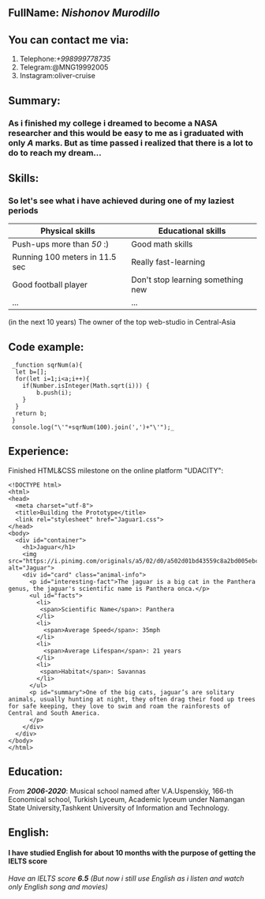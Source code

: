## FullName:  _**Nishonov Murodillo**_
## You can contact me via:
1. Telephone:_+998999778735_
2. Telegram:@MNG19992005
3. Instagram:oliver-cruise
## Summary:
### As i finished my college i dreamed to become a NASA researcher and this would be easy to me as i graduated with only _A_ marks. But as time passed i realized that there is a lot to do to reach my dream...
## Skills:
### So let's see what i have achieved during one of my laziest periods
Physical skills          | Educational skills
------------------------ | --------------------------
Push-ups more than _50_ :) | Good math skills
Running 100 meters in 11.5 sec | Really fast-learning
Good football player | Don't stop learning something new
... | ...

(in the next 10 years) The owner of the top web-studio in Central-Asia 

## Code example:
```
 _function sqrNum(a){
  let b=[];
  for(let i=1;i<a;i++){
    if(Number.isInteger(Math.sqrt(i))) {
        b.push(i);
    }
  }
  return b;
 }
 console.log("\'"+sqrNum(100).join(',')+"\'");_
 ```
## Experience:
Finished HTML&CSS milestone on the online platform "UDACITY":
```
<!DOCTYPE html>
<html>
<head>
  <meta charset="utf-8">
  <title>Building the Prototype</title>
  <link rel="stylesheet" href="Jaguar1.css">
</head>
<body>
  <div id="container">
    <h1>Jaguar</h1>
    <img src="https://i.pinimg.com/originals/a5/02/d0/a502d01bd43559c8a2bd005ebc5808e7.jpg" alt="Jaguar">
    <div id="card" class="animal-info">      
      <p id="interesting-fact">The jaguar is a big cat in the Panthera genus, the jaguar's scientific name is Panthera onca.</p>
      <ul id="facts">
        <li>
         <span>Scientific Name</span>: Panthera
        </li>
        <li>
          <span>Average Speed</span>: 35mph
        </li>
        <li>
          <span>Average Lifespan</span>: 21 years
        </li>
        <li>
         <span>Habitat</span>: Savannas
        </li>
      </ul>      
      <p id="summary">One of the big cats, jaguar’s are solitary animals, usually hunting at night, they often drag their food up trees for safe keeping, they love to swim and roam the rainforests of Central and South America.
      </p>
    </div>
  </div>
</body>
</html>
```


## Education:
_From **2006-2020**_: Musical school named after V.A.Uspenskiy, 166-th Economical school, Turkish Lyceum, Academic lyceum under Namangan State University,Tashkent University of Information and Technology.
## English:
#### I have studied English for about 10 months with the purpose of getting the IELTS score
_Have an IELTS score **6.5**_
_(But now i still use English as i listen and watch only English song and movies)_
